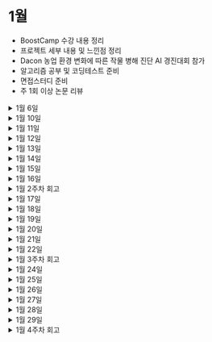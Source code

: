 # 1월

- BoostCamp 수강 내용 정리
- 프로젝트 세부 내용 및 느낀점 정리
- Dacon 농업 환경 변화에 따른 작물 병해 진단 AI 경진대회 참가
- 알고리즘 공부 및 코딩테스트 준비
- 면접스터디 준비
- 주 1회 이상 논문 리뷰


<details>
 <summary>1월 6일</summary>

  <!-- summary 아래 한칸 공백 두어야함 -->

### 면접
- [x] [질문 되새김 및 정리](https://tabby-table-700.notion.site/4dc323dcc52442a6adf3b01f6917692f)
</details>


<details>
 <summary>1월 10일</summary>

  <!-- summary 아래 한칸 공백 두어야함 -->

### 알고리즘
- [x] DP 실버이상 문제 2개 해결하기
  - [연속합](https://www.acmicpc.net/problem/1912)
  - [정수 삼각형](https://www.acmicpc.net/problem/1932)

### 강의
- [x] OCR 강의 정리

### 정리
- [x] 블로그 테마와 기존 내용 정리
</details>


<details>
 <summary>1월 11일</summary>

  <!-- summary 아래 한칸 공백 두어야함 -->

### 알고리즘
- [x] DP 문제 2개 이상 해결하기
  - [내리막길](https://www.acmicpc.net/problem/1520)
  - [안녕](https://www.acmicpc.net/problem/1535)

### 논문
- [x] [Yolox 논문 정리 및 리뷰](https://github.com/Junhyuk93/studying-deep-learning-paper/blob/main/YOLOX/YOLOX_review.md)

### 프로젝트
- [ ] photo inpainting 관련 정보 알아보기

</details>

<details>
 <summary>1월 12일</summary>

  <!-- summary 아래 한칸 공백 두어야함 -->

### 알고리즘
- [ ] 알고리즘 2개 이상 해결하기
  - [외판원 순회 2](https://www.acmicpc.net/problem/10971)
  - [체스판 다시 칠하기](https://www.acmicpc.net/problem/1018)

### 프로젝트
- [x] Kaggle TensorFlow - Help Protect the Great Barrier Reef yolox-x train 해보기
- [x] Dacon 농업 환경 변화에 따른 작물 병해 진단 AI 경진대회 참가 및 Baseline 토의
- [x] Time Series Model 확인하기

### 논문
- [ ] LSTM 논문 정리 및 리뷰
</details>

<details>
 <summary>1월 13일</summary>

  <!-- summary 아래 한칸 공백 두어야함 -->

### 프로젝트
- [x] Dacon 농업 환경 변화에 따른 작물 병해 진단 AI 경진대회 토의 및 코드 작성

</details>

<details>
 <summary>1월 14일</summary>

  <!-- summary 아래 한칸 공백 두어야함 -->


### 프로젝트 
- [x] Dacon 농업 환경 변화에 따른 작물 병해 진단 AI 경진대회 코드 작성 및 실험


</details>

<details>
 <summary>1월 15일</summary>

  <!-- summary 아래 한칸 공백 두어야함 -->


### 프로젝트 
- [x] Dacon 농업 환경 변화에 따른 작물 병해 진단 AI 경진대회 코드 작성 및 실험

### 스터디
- [x] 면접스터디 활성화 및 향후 방향 토의


</details>

<details>
 <summary>1월 16일</summary>

  <!-- summary 아래 한칸 공백 두어야함 -->


### 프로젝트 
- [x] Dacon 농업 환경 변화에 따른 작물 병해 진단 AI 경진대회 코드 실험 결과 정리


</details>

<details>
 <summary>1월 2주차 회고</summary>

  <!-- summary 아래 한칸 공백 두어야함 -->

## 좋았던 점


- TIL로 정리해서 깔끔해진 것 같음.

- BoostCamp 최종 프로젝트 때문에 멈춰있던 스터디를 활성화시킴.

- 마찬가지로 최종 프로젝트의 시간적 여유때문에 못했던 헬스도 복구중.



## 부족했던 점

- Kaggle과 Dacon 대회 참여로 알고리즘 문제를 많이 풀지 못했음. 

- 포트폴리오를 깔끔하게 정리하려 했으나 이 또한 역시 다른 일과 겹치면서 미루게 됨.

## 개선 방향🌟

- 포트폴리오 깔끔하게 정리하기와 pdf로도 만들어 놓기

- 하루에 2-3문제 이상 알고리즘 문제 풀기🙄

- Dacon 대회 시계열 부분 정리하기

- 주 5회 이상 헬스

- **다음주도 화이팅!!** 😊

</details>

<details>
 <summary>1월 17일</summary>

  <!-- summary 아래 한칸 공백 두어야함 -->


### 프로젝트 
- [x] Dacon 농업 환경 변화에 따른 작물 병해 진단 AI 경진대회 코드 실험 결과 정리

### 취업준비
- [x] 기존 포트폴리오 내용 정리

### 알고리즘
- [ ] DP나 BFS 2문제 풀기

</details>

<details>
 <summary>1월 18일</summary>

  <!-- summary 아래 한칸 공백 두어야함 -->


### 프로젝트 
- [x] Kaggle : Help Protect the Great Barrier Reef 대회 코드 작성 및 제출 (61/1439)

### 취업준비
- [x] 자기소개서 제출
- [x] 포트폴리오 정리

### 알고리즘
- [ ] DP나 BFS 2문제 풀기

</details>

<details>
 <summary>1월 19일</summary>

  <!-- summary 아래 한칸 공백 두어야함 -->


### 프로젝트 
- [x] Kaggle : Help Protect the Great Barrier Reef 대회 코드 작성 및 제출
- [ ] Dacon 농업 환경 변화에 따른 작물 병해 진단 AI 경진대회 - Pytorch Lightning으로 변환 및 코드 작성

### 취업준비
- [x] 포트폴리오 정리
- [ ] 면접스터디 답변 작성

### 알고리즘
- [ ] 이것이 코딩테스트다 - DP part 공부 및 문제풀이


</details>

<details>
 <summary>1월 20일</summary>

  <!-- summary 아래 한칸 공백 두어야함 -->


### 프로젝트 
- [x] Kaggle : Help Protect the Great Barrier Reef 대회 코드 작성 및 제출


### 취업준비
- [x] 면접스터디 답변 작성

### 알고리즘
- [x] 이것이 코딩테스트다 - DP part 공부 및 문제풀이


</details>


<details>
 <summary>1월 21일</summary>

  <!-- summary 아래 한칸 공백 두어야함 -->


### 취업준비
- [x] 면접스터디 답변 작성

### 알고리즘
- [x] 이것이 코딩테스트다 - DP part 공부 및 문제풀이


</details>


<details>
 <summary>1월 22일</summary>

  <!-- summary 아래 한칸 공백 두어야함 -->

### 프로젝트 
- [x] Kaggle : Help Protect the Great Barrier Reef 대회 코드 작성 및 제출

### 개인공부
- [x] Video Inpainting Paper 읽기 : Deep Flow-Guided Video Inpainting(CVPR 2019)


### 알고리즘
- [x] 이것이 코딩테스트다 - 그리디 part 공부하기


</details>


<details>
 <summary>1월 3주차 회고</summary>

  <!-- summary 아래 한칸 공백 두어야함 -->

지원하고 싶은 회사 찾아보고 분석하는데 시간을 꽤 많이 사용했음

알고리즘도 꾸준히 풀고는 있는데 양을 늘려야 할지 고민중..🙄

면접스터디 공부내용은 한번 봤던 것도 다시보니 헷갈림.. 반복해서 봐야할듯

이번주에 운동 네번밖에 못감ㅜㅠ 아직 원래 들던 무게로 들려면 한달정도는 더 해야 될 거 같음

남과 비교하지말고 내 할꺼 열심히 하기!! 😤

</details>

<details>
 <summary>1월 24일</summary>

  <!-- summary 아래 한칸 공백 두어야함 -->

### 개인공부
- [x] Time Series ML Task 공부


### 알고리즘
- [x] 이것이 코딩테스트다 - 그리디 part 공부 / 문제풀이


</details>



<details>
 <summary>1월 25일</summary>

  <!-- summary 아래 한칸 공백 두어야함 -->

### 과제
- [x] 카카오 모빌리티 과제전형 진행


### 알고리즘
- [x] 이것이 코딩테스트다 - 그리디 part 공부 / 문제풀이


</details>


<details>
 <summary>1월 26일</summary>

  <!-- summary 아래 한칸 공백 두어야함 -->

### 과제
- [x] 카카오 모빌리티 과제전형 진행


### 알고리즘
- [x] 이것이 코딩테스트다 - DFS/BFS part 공부 


</details>


<details>
 <summary>1월 27일</summary>

  <!-- summary 아래 한칸 공백 두어야함 -->

### 과제
- [x] 카카오 모빌리티 과제전형 진행


### 알고리즘
- [x] 이것이 코딩테스트다 - DFS/BFS part 문제풀이 


</details>

<details>
 <summary>1월 28일</summary>

  <!-- summary 아래 한칸 공백 두어야함 -->

### 과제
- [x] 카카오 모빌리티 과제전형 진행


### 알고리즘
- [x] 이것이 코딩테스트다 - DFS/BFS part 문제풀이 


</details>

<details>
 <summary>1월 29일</summary>

  <!-- summary 아래 한칸 공백 두어야함 -->

### 과제
- [x] 카카오 모빌리티 과제전형 진행


</details>

<details>
 <summary>1월 4주차 회고</summary>

  <!-- summary 아래 한칸 공백 두어야함 -->

  카카오 모빌리티 과제로 일주일 가량의 시간을 소모했음.
  
  시계열 관련 Task를 해본지 오래 되기도 했고, 주어진 과제에 맞춰서 코드를 짜는게 너무 어려웠음😢

  두 가지를 해결하기엔 시간적으로나 실력으로나 내가 너무 부족했던 것 같음.

  그래도 과제가 주어지니 계속해서 정보를 찾고 헤맸던 과정들이 도움이 되지 않았을까.. 라는 생각을 해봄

  탈락할 것 같지만 좋은 경험이였던 것 같음🤔


</details>